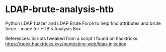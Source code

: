 # LDAP-brute-analysis-htb
Python LDAP fuzzer and LDAP Brute Force to help find attributes and brute force - made for HTB's Analysis Box

References:
Scripts tweaked from a script I found on hacktricks:
https://book.hacktricks.xyz/pentesting-web/ldap-injection 
